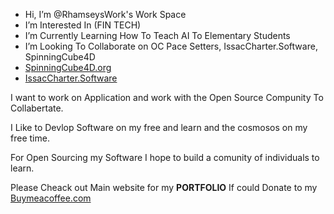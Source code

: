- Hi, I’m @RhamseysWork's Work Space
- I’m Interested In (FIN TECH)
- I’m Currently Learning How To Teach AI To Elementary Students
- I’m Looking To Collaborate on  OC Pace Setters, IssacCharter.Software, SpinningCube4D
- <a href="https://SpinningCube4D.org">SpinningCube4D.org</a>
- <a href="https://IssacCharter.Software">IssacCharter.Software</a>

I want to work on Application and work with the Open Source Compunity To Collabertate.

I Like to Devlop Software on my free and learn and the cosmosos on my free time.

For Open Sourcing my Software I hope to build a comunity of individuals to learn.

Please Cheack out Main website for my <b>PORTFOLIO</b> If could Donate to my <a href="https://buymeacoffee.com/rhamseys">Buymeacoffee.com</a>

<!---
rhamseyswork/rhamseyswork is a ✨ special ✨ repository because its `README.md` (this file) appears on your GitHub profile.
You can click the Preview link to take a look at your changes.
--->
